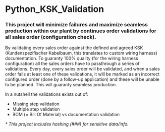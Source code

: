 # Python_KSK_Validation

<h3>This project will minimize failures and maximize seamless production within our plant by continues order validations for all sales order (configuration check).</h3>

<p>By validating every sales order against the defined and agreed KSK (Kundenspezifischer Kabelbaum, this translates to custom wiring harness) documentation. To guaranty 100% quality (for the wiring harness configuration) all the sales orders have to passthrough a series of validations. Every day, every sales order will be validated, and when a sales order fails at least one of these validations, it will be marked as an incorrect configured order (done by a follow-up application) and these will be unable to be planned. This will guaranty seamless production.</p>

<p>In a nutshell the validations exists out of:
  <ul>
    <li>Missing step validation</li>
    <li>Multiple step validation</li>
    <li>BOM (= Bill Of Material) vs documentation validation</li>
  </ul>
</p>

<i> * This project includes hashing (###) for sensitive data/info.</i>
